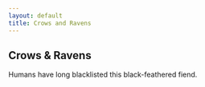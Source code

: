 ```yaml
---
layout: default
title: Crows and Ravens
---
```


## Crows & Ravens

Humans have long blacklisted this black-feathered fiend. 
